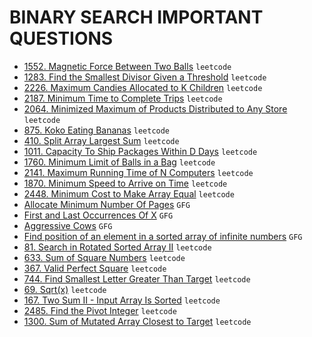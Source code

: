 # BINARY SEARCH IMPORTANT QUESTIONS

* [1552. Magnetic Force Between Two Balls](https://github.com/anujvaghani0/DSA-Java/blob/master/src/Searching/BinarySearchQuestion/MagneticForceBetweenTwoBalls.java) `leetcode`</br>
* [1283. Find the Smallest Divisor Given a Threshold](https://github.com/anujvaghani0/DSA-Java/blob/master/src/Searching/BinarySearchQuestion/FindTheSmallestDivisorGivenAThreshold.java) `leetcode`</br>
* [2226. Maximum Candies Allocated to K Children](https://github.com/anujvaghani0/DSA-Java/blob/master/src/Searching/BinarySearchQuestion/MaximumCandiesAllocatedToKChildren.java) `leetcode`</br>
* [2187. Minimum Time to Complete Trips](https://github.com/anujvaghani0/DSA-Java/blob/master/src/Searching/BinarySearchQuestion/MinimumTimeToCompleteTrips.java) `leetcode`</br>
* [2064. Minimized Maximum of Products Distributed to Any Store](https://github.com/anujvaghani0/DSA-Java/blob/master/src/Searching/BinarySearchQuestion/MinimizedMaximumofProductsDistributedToAnyStore.java) `leetcode`</br>
* [875. Koko Eating Bananas](https://github.com/anujvaghani0/DSA-Java/blob/master/src/Searching/BinarySearchQuestion/KokoEatingBananas.java) `leetcode`</br>
* [410. Split Array Largest Sum](https://github.com/anujvaghani0/DSA-Java/blob/master/src/Searching/BinarySearchQuestion/SplitArrayLargestSum.java) `leetcode`</br>
* [1011. Capacity To Ship Packages Within D Days](https://github.com/anujvaghani0/DSA-Java/blob/master/src/Searching/BinarySearchQuestion/CapacityToShipPackagesWithinDDays.java) `leetcode`</br>
* [1760. Minimum Limit of Balls in a Bag](https://github.com/anujvaghani0/DSA-Java/blob/master/src/Searching/BinarySearchQuestion/MinimumLimitOfBallsInABag.java) `leetcode`</br>
* [2141. Maximum Running Time of N Computers](https://leetcode.com/problems/maximum-running-time-of-n-computers/) `leetcode`</br>
* [1870. Minimum Speed to Arrive on Time](https://github.com/anujvaghani0/DSA-Java/blob/master/src/Searching/BinarySearchQuestion/MinimumSpeedtoArriveOnTime.java) `leetcode`</br>
* [2448. Minimum Cost to Make Array Equal](https://github.com/anujvaghani0/DSA-Java/blob/master/src/Searching/BinarySearchQuestion/MinimumCostToMakeArrayEqual.java) `leetcode`</br>
* [Allocate Minimum Number Of Pages](https://github.com/anujvaghani0/DSA-Java/blob/master/src/Searching/BinarySearchQuestion/AllocateMinimumNumberOfPages.java) `GFG`</br>
* [First and Last Occurrences Of X](https://github.com/anujvaghani0/DSA-Java/blob/master/src/Searching/BinarySearchQuestion/FirstAndLastOccurrencesOfX.java) `GFG`</br>
* [Aggressive Cows](https://github.com/anujvaghani0/DSA-Java/blob/master/src/Searching/BinarySearchQuestion/AggressiveCows.java) `GFG`</br>
* [Find position of an element in a sorted array of infinite numbers](https://github.com/anujvaghani0/DSA-Java/blob/master/src/Searching/BinarySearchQuestion/FindPositionOfAnElementInAortedArrayOfInfiniteNumbers.java) `GFG`</br>
* [81. Search in Rotated Sorted Array II](https://github.com/anujvaghani0/DSA-Java/blob/master/src/Searching/BinarySearchQuestion/SearchInRotatedSortedArrayII.java) `leetcode`</br>
* [633. Sum of Square Numbers](https://github.com/anujvaghani0/DSA-Java/blob/master/src/Searching/BinarySearchQuestion/SumofSquareNumbers.java) `leetcode`</br>
* [367. Valid Perfect Square](https://github.com/anujvaghani0/DSA-Java/blob/master/src/Searching/BinarySearchQuestion/ValidPerfectSquare.java) `leetcode`</br>
* [744. Find Smallest Letter Greater Than Target](https://github.com/anujvaghani0/DSA-Java/blob/master/src/Searching/BinarySearchQuestion/FindSmallestLetterGreaterThanTarget.java) `leetcode`</br>
* [69. Sqrt(x)](https://github.com/anujvaghani0/DSA-Java/blob/master/src/Searching/BinarySearchQuestion/mySqrt.java) `leetcode`</br>
* [167. Two Sum II - Input Array Is Sorted](https://github.com/anujvaghani0/DSA-Java/blob/master/src/Searching/BinarySearchQuestion/TwoSumIIInputArrayIsSorted.java) `leetcode`</br>
* [2485. Find the Pivot Integer](https://github.com/anujvaghani0/DSA-Java/blob/master/src/Searching/BinarySearchQuestion/FindThePivotInteger.java) `leetcode`</br>
* [1300. Sum of Mutated Array Closest to Target](https://github.com/anujvaghani0/DSA-Java/blob/master/src/Searching/BinarySearchQuestion/SumOfMutatedArrayClosestToTarget.java) `leetcode`</br>